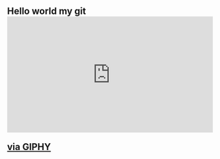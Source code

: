 
## Hello world my git <iframe src="https://giphy.com/embed/LrXAkOxhUT1S0" width="480" height="271" frameBorder="0" class="giphy-embed" allowFullScreen></iframe><p><a href="https://giphy.com/gifs/penguin-angry-adventure-time-LrXAkOxhUT1S0">via GIPHY</a></p>
